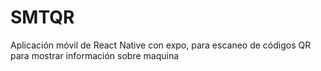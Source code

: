 # SMTQR
Aplicación móvil de React Native con expo, para escaneo de códigos QR para mostrar información sobre maquina 
